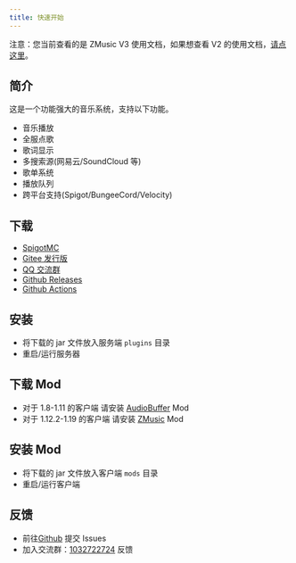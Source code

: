 ```yaml
---
title: 快速开始
---
```


注意：您当前查看的是 ZMusic V3 使用文档，如果想查看 V2 的使用文档，[请点这里](/v2)。

## 简介

这是一个功能强大的音乐系统，支持以下功能。

- 音乐播放
- 全服点歌
- 歌词显示
- 多搜索源(网易云/SoundCloud 等)
- 歌单系统
- 播放队列
- 跨平台支持(Spigot/BungeeCord/Velocity)

## 下载

- [SpigotMC](https://www.spigotmc.org/resources/zmusic.83027/)
- [Gitee 发行版](https://gitee.com/RealHeart/ZMusic/releases)
- [QQ 交流群](https://jq.qq.com/?_wv=1027&k=5oIs7cc)
- [Github Releases](https://github.com/RealHeart/ZMusic/releases)
- [Github Actions](https://github.com/RealHeart/ZMusic/actions)

## 安装

- 将下载的 jar 文件放入服务端 `plugins` 目录
- 重启/运行服务器

## 下载 Mod

- 对于 1.8-1.11 的客户端 请安装 [AudioBuffer](https://www.mcbbs.net/thread-832205-1-1.html) Mod
- 对于 1.12.2-1.19 的客户端 请安装 [ZMusic](https://github.com/RealHeart/ZMusic-Mod/releases) Mod

## 安装 Mod

- 将下载的 jar 文件放入客户端 `mods` 目录
- 重启/运行客户端

## 反馈

- 前往[Github](https://github.com/RealHeart/ZMusic) 提交 Issues
- 加入交流群：[1032722724](https://jq.qq.com/?_wv=1027&k=5oIs7cc) 反馈

